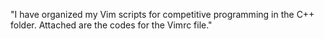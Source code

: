 "I have organized my Vim scripts for competitive programming in the C++ folder. Attached are the codes for the Vimrc file."
